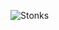![Stonks](https://hips.hearstapps.com/hmg-prod.s3.amazonaws.com/images/maxresdefault-1588953454.jpg?crop=0.889xw:1.00xh;0.0901xw,0&resize=480:*)
